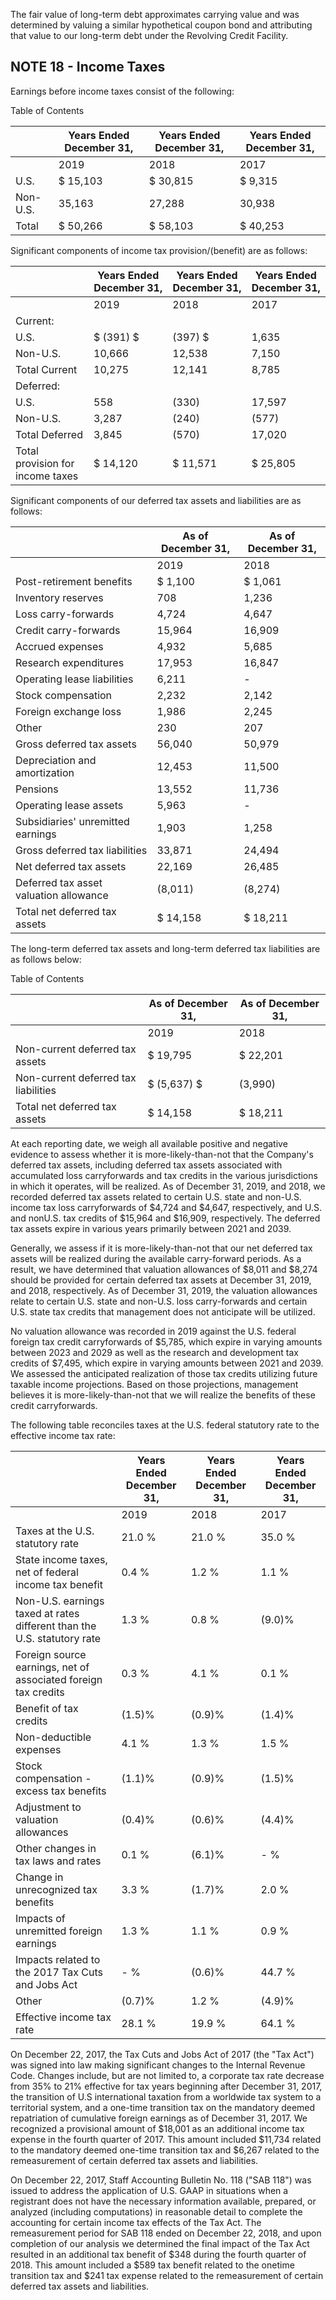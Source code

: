 The fair value of long-term debt approximates carrying value and was determined by valuing a similar hypothetical coupon bond and attributing that value to our long-term debt under the Revolving Credit Facility.

## NOTE 18 - Income Taxes

Earnings before income taxes consist of the following:

Table of Contents

|          | Years Ended December 31,   | Years Ended December 31,   | Years Ended December 31,   |
|----------|----------------------------|----------------------------|----------------------------|
|          | 2019                       | 2018                       | 2017                       |
| U.S.     | $ 15,103                   | $ 30,815                   | $ 9,315                    |
| Non-U.S. | 35,163                     | 27,288                     | 30,938                     |
| Total    | $ 50,266                   | $ 58,103                   | $ 40,253                   |

Significant components of income tax provision/(benefit) are as follows:

|                                  | Years Ended December 31,   | Years Ended December 31,   | Years Ended December 31,   |
|----------------------------------|----------------------------|----------------------------|----------------------------|
|                                  | 2019                       | 2018                       | 2017                       |
| Current:                         |                            |                            |                            |
| U.S.                             | $ (391) $                  | (397) $                    | 1,635                      |
| Non-U.S.                         | 10,666                     | 12,538                     | 7,150                      |
| Total Current                    | 10,275                     | 12,141                     | 8,785                      |
| Deferred:                        |                            |                            |                            |
| U.S.                             | 558                        | (330)                      | 17,597                     |
| Non-U.S.                         | 3,287                      | (240)                      | (577)                      |
| Total Deferred                   | 3,845                      | (570)                      | 17,020                     |
| Total provision for income taxes | $ 14,120                   | $ 11,571                   | $ 25,805                   |

Significant components of our deferred tax assets and liabilities are as follows:

|                                        | As of December 31,   | As of December 31,   |
|----------------------------------------|----------------------|----------------------|
|                                        | 2019                 | 2018                 |
| Post-retirement benefits               | $ 1,100              | $ 1,061              |
| Inventory reserves                     | 708                  | 1,236                |
| Loss carry-forwards                    | 4,724                | 4,647                |
| Credit carry-forwards                  | 15,964               | 16,909               |
| Accrued expenses                       | 4,932                | 5,685                |
| Research expenditures                  | 17,953               | 16,847               |
| Operating lease liabilities            | 6,211                | -                    |
| Stock compensation                     | 2,232                | 2,142                |
| Foreign exchange loss                  | 1,986                | 2,245                |
| Other                                  | 230                  | 207                  |
| Gross deferred tax assets              | 56,040               | 50,979               |
| Depreciation and amortization          | 12,453               | 11,500               |
| Pensions                               | 13,552               | 11,736               |
| Operating lease assets                 | 5,963                | -                    |
| Subsidiaries' unremitted earnings      | 1,903                | 1,258                |
| Gross deferred tax liabilities         | 33,871               | 24,494               |
| Net deferred tax assets                | 22,169               | 26,485               |
| Deferred tax asset valuation allowance | (8,011)              | (8,274)              |
| Total net deferred tax assets          | $ 14,158             | $ 18,211             |

The long-term deferred tax assets and long-term deferred tax liabilities are as follows below:

Table of Contents

|                                      | As of December 31,   | As of December 31,   |
|--------------------------------------|----------------------|----------------------|
|                                      | 2019                 | 2018                 |
| Non-current deferred tax assets      | $ 19,795             | $ 22,201             |
| Non-current deferred tax liabilities | $ (5,637) $          | (3,990)              |
| Total net deferred tax assets        | $ 14,158             | $ 18,211             |

At each reporting date, we weigh all available positive and negative evidence to assess whether it is more-likely-than-not that the Company's deferred tax assets, including deferred tax assets associated with accumulated loss carryforwards and tax credits in the various jurisdictions in which it operates, will be realized. As of December 31, 2019, and 2018, we recorded deferred tax assets related to certain U.S. state and non-U.S. income tax loss carryforwards of $4,724 and $4,647, respectively, and U.S. and nonU.S. tax credits of $15,964 and $16,909, respectively. The deferred tax assets expire in various years primarily between 2021 and 2039.

Generally, we assess if it is more-likely-than-not that our net deferred tax assets will be realized during the available carry-forward periods. As a result, we have determined that valuation allowances of $8,011 and $8,274 should be provided for certain deferred tax assets at December 31, 2019, and 2018, respectively. As of December 31, 2019, the valuation allowances relate to certain U.S. state and non-U.S. loss carry-forwards and certain U.S. state tax credits that management does not anticipate will be utilized.

No valuation allowance was recorded in 2019 against the U.S. federal foreign tax credit carryforwards of $5,785, which expire in varying amounts between 2023 and 2029 as well as the research and development tax credits of $7,495, which expire in varying amounts between 2021 and 2039. We assessed the anticipated realization of those tax credits utilizing future taxable income projections. Based on those projections, management believes it is more-likely-than-not that we will realize the benefits of these credit carryforwards.

The following table reconciles taxes at the U.S. federal statutory rate to the effective income tax rate:

|                                                                         | Years Ended December 31,   | Years Ended December 31,   | Years Ended December 31,   |
|-------------------------------------------------------------------------|----------------------------|----------------------------|----------------------------|
|                                                                         | 2019                       | 2018                       | 2017                       |
| Taxes at the U.S. statutory rate                                        | 21.0 %                     | 21.0 %                     | 35.0 %                     |
| State income taxes, net of federal income tax benefit                   | 0.4 %                      | 1.2 %                      | 1.1 %                      |
| Non-U.S. earnings taxed at rates different than the U.S. statutory rate | 1.3 %                      | 0.8 %                      | (9.0)%                     |
| Foreign source earnings, net of associated foreign tax credits          | 0.3 %                      | 4.1 %                      | 0.1 %                      |
| Benefit of tax credits                                                  | (1.5)%                     | (0.9)%                     | (1.4)%                     |
| Non-deductible expenses                                                 | 4.1 %                      | 1.3 %                      | 1.5 %                      |
| Stock compensation - excess tax benefits                                | (1.1)%                     | (0.9)%                     | (1.5)%                     |
| Adjustment to valuation allowances                                      | (0.4)%                     | (0.6)%                     | (4.4)%                     |
| Other changes in tax laws and rates                                     | 0.1 %                      | (6.1)%                     | - %                        |
| Change in unrecognized tax benefits                                     | 3.3 %                      | (1.7)%                     | 2.0 %                      |
| Impacts of unremitted foreign earnings                                  | 1.3 %                      | 1.1 %                      | 0.9 %                      |
| Impacts related to the 2017 Tax Cuts and Jobs Act                       | - %                        | (0.6)%                     | 44.7 %                     |
| Other                                                                   | (0.7)%                     | 1.2 %                      | (4.9)%                     |
| Effective income tax rate                                               | 28.1 %                     | 19.9 %                     | 64.1 %                     |

On December 22, 2017, the Tax Cuts and Jobs Act of 2017 (the "Tax Act") was signed into law making significant changes to the Internal Revenue Code. Changes include, but are not limited to, a corporate tax rate decrease from 35% to 21% effective for tax years beginning after December 31, 2017, the transition of U.S international taxation from a worldwide tax system to a territorial system, and a one-time transition tax on the mandatory deemed repatriation of cumulative foreign earnings as of December 31, 2017. We recognized a provisional amount of $18,001 as an additional income tax expense in the fourth quarter of 2017. This amount included $11,734 related to the mandatory deemed one-time transition tax and $6,267 related to the remeasurement of certain deferred tax assets and liabilities.

On December 22, 2017, Staff Accounting Bulletin No. 118 ("SAB 118") was issued to address the application of U.S. GAAP in situations when a registrant does not have the necessary information available, prepared, or analyzed (including computations) in reasonable detail to complete the accounting for certain income tax effects of the Tax Act. The remeasurement period for SAB 118 ended on December 22, 2018, and upon completion of our analysis we determined the final impact of the Tax Act resulted in an additional tax benefit of $348 during the fourth quarter of 2018. This amount included a $589 tax benefit related to the onetime transition tax and $241 tax expense related to the remeasurement of certain deferred tax assets and liabilities.